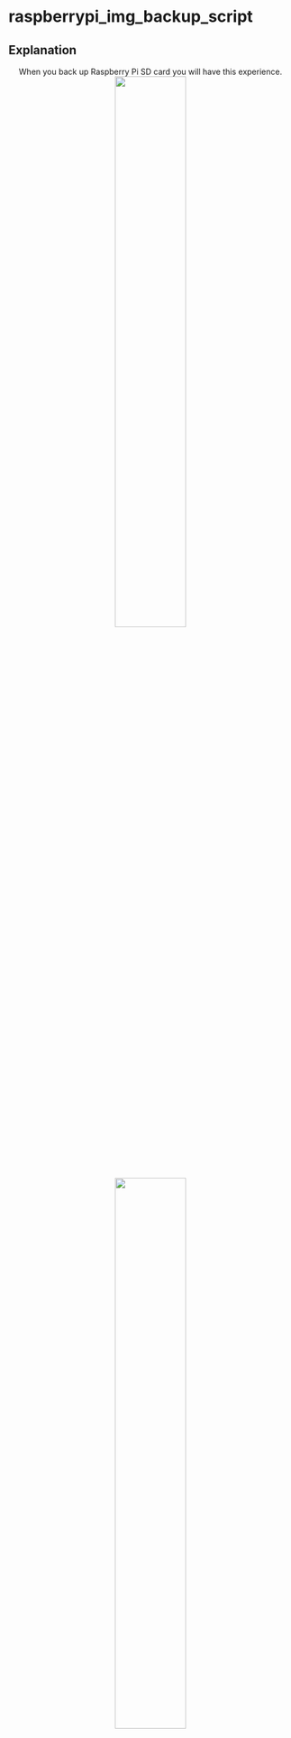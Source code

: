 # raspberrypi_img_backup_script

## Explanation

<p align="center">
When you back up Raspberry Pi SD card you will have this experience.
<img src="https://user-images.githubusercontent.com/36920367/44411694-1925e900-a5a2-11e8-8f95-12c26387896f.PNG" width="50%">
<img src="https://user-images.githubusercontent.com/36920367/44411747-335fc700-a5a2-11e8-8d7a-93c4561cb746.PNG" width="50%">
<img src="https://user-images.githubusercontent.com/36920367/44411751-35298a80-a5a2-11e8-9489-a085735a6f7a.PNG" width="50%">
</p>

## Getting Started
### OS : ubuntu or debian .. (etc)
### Prerequisites Program : nothing..

## HOW TO USE


## Authors
* **Yonghoon Jung**

## reference
